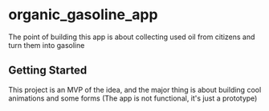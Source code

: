 # organic_gasoline_app

The point of building this app is about collecting used oil from citizens and turn them into gasoline

## Getting Started

This project is an MVP of the idea,
and the major thing is about building cool animations and some forms
(The app is not functional, it's just a prototype)
